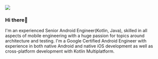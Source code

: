 <img src="https://img.icons8.com/color/100/000000/source-code.png"/>
<h3 align="left">Hi there👋</h3>

I'm an experienced Senior Android Engineer(Kotlin, Java), skilled in all aspects of mobile engineering with a huge passion for topics around architecture and testing. I'm a Google Certified Android Engineer with experience in both native Android and native iOS development as well as cross-platform development with Kotlin Multiplatform.

<!--
**DanielWaiguru91/DanielWaiguru91** is a ✨ _special_ ✨ repository because its `README.md` (this file) appears on your GitHub profile.

Here are some ideas to get you started:

- 🔭 I’m currently working on ...
- 🌱 I’m currently learning Mudularization Architecture in Android
- 👯 I’m looking to collaborate on android 
- 🤔 I’m looking for help with ...
- 💬 Ask me about ...
- 📫 How to reach me: ...
- 😄 Pronouns: ...
- ⚡ Fun fact: ...
![Visitor Count](https://profile-counter.glitch.me/DanielWaiguru91/count.svg)
-->
